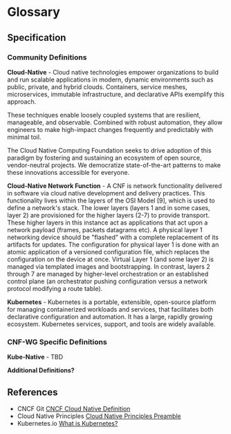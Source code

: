 
Glossary
============================

Specification
-------------

### Community Definitions

**Cloud-Native** - Cloud native technologies empower organizations to build and run scalable applications in modern, dynamic environments such as public, private, and hybrid clouds. Containers, service meshes, microservices, immutable infrastructure, and declarative APIs exemplify this approach.

These techniques enable loosely coupled systems that are resilient, manageable, and observable. Combined with robust automation, they allow engineers to make high-impact changes frequently and predictably with minimal toil.

The Cloud Native Computing Foundation seeks to drive adoption of this paradigm by fostering and sustaining an ecosystem of open source, vendor-neutral projects. We democratize state-of-the-art patterns to make these innovations accessible for everyone.

**Cloud-Native Network Function** - A CNF is network functionality delivered in software via cloud native development and delivery practices. This functionality lives within the layers of the OSI Model [9], which is used to define a network's stack. The lower layers (layers 1 and in some cases, layer 2) are provisioned for the higher layers (2-7) to provide transport. These higher layers in this instance act as applications that act upon a network payload (frames, packets datagrams etc). A physical layer 1 networking device should be "flashed" with a complete replacement of its artifacts for updates. The configuration for physical layer 1 is done with an atomic application of a versioned configuration file, which replaces the configuration on the device at once. Virtual Layer 1 (and some layer 2) is managed via templated images and bootstrapping. In contrast, layers 2 through 7 are managed by higher-level orchestration or an established control plane (an orchestrator pushing configuration versus a network protocol modifying a route table).

**Kubernetes** - Kubernetes is a portable, extensible, open-source platform for managing containerized workloads and services, that facilitates both declarative configuration and automation. It has a large, rapidly growing ecosystem. Kubernetes services, support, and tools are widely available.

### CNF-WG Specific Definitions

**Kube-Native** - TBD

**Additional Definitions?**

References
----------

* CNCF Git [CNCF Cloud Native Definition](https://github.com/cncf/toc/blob/main/DEFINITION.md)
* Cloud Native Principles [Cloud Native Principles Preamble](https://github.com/cloud-native-principles/cloud-native-principles/blob/master/cloud-native-networking-preamble.md)
* Kubernetes.io [What is Kubernetes?](https://kubernetes.io/docs/concepts/overview/what-is-kubernetes/)
